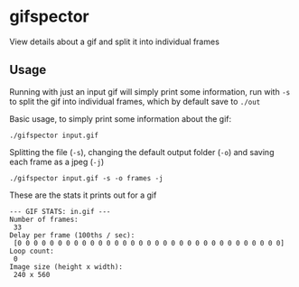 # gifspector
View details about a gif and split it into individual frames


## Usage
Running with just an input gif will simply print some information, run with `-s` to split the gif into individual frames, which by default save to `./out`

Basic usage, to simply print some information about the gif:
```
./gifspector input.gif
```

Splitting the file (`-s`), changing the default output folder (`-o`) and saving each frame as a jpeg (`-j`)
```
./gifspector input.gif -s -o frames -j
```

These are the stats it prints out for a gif
```
--- GIF STATS: in.gif ---
Number of frames:
 33
Delay per frame (100ths / sec):
 [0 0 0 0 0 0 0 0 0 0 0 0 0 0 0 0 0 0 0 0 0 0 0 0 0 0 0 0 0 0 0 0 0]
Loop count:
 0
Image size (height x width):
 240 x 560
 ```
